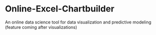 # Online-Excel-Chartbuilder
An online data science tool for data visualization and predictive modeling (feature coming after visualizations)

